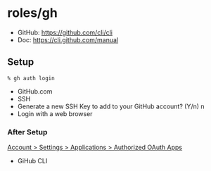 # roles/gh
- GitHub: https://github.com/cli/cli 
- Doc: https://cli.github.com/manual



## Setup
```
% gh auth login
```

- GitHub.com
- SSH
- Generate a new SSH Key to add to your GitHub account? (Y/n) n
- Login with a web browser


### After Setup
[Account > Settings > Applications > Authorized OAuth Apps](https://github.com/settings/applications)

- GiHub CLI

